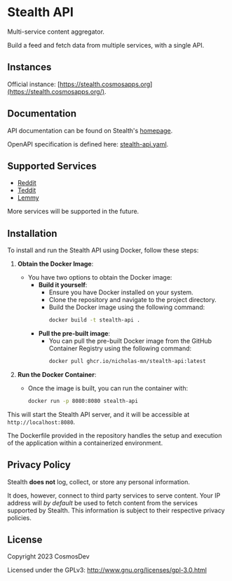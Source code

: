 # Stealth API

Multi-service content aggregator.

Build a feed and fetch data from multiple services, with a single API.

## Instances

Official instance: [https://stealth.cosmosapps.org](https://stealth.cosmosapps.org/).

## Documentation

API documentation can be found on Stealth's [homepage](https://stealth.cosmosapps.org).

OpenAPI specification is defined here: [stealth-api.yaml](/server/src/main/resources/stealth-api.yaml).

## Supported Services

- [Reddit](https://www.reddit.com/)
- [Teddit](https://teddit.net/)
- [Lemmy](https://join-lemmy.org/)

More services will be supported in the future.

## Installation

To install and run the Stealth API using Docker, follow these steps:

1. **Obtain the Docker Image**:
   - You have two options to obtain the Docker image:
     - **Build it yourself**:
       - Ensure you have Docker installed on your system.
       - Clone the repository and navigate to the project directory.
       - Build the Docker image using the following command:
         ```bash
         docker build -t stealth-api .
         ```
     - **Pull the pre-built image**:
       - You can pull the pre-built Docker image from the GitHub Container Registry using the following command:
         ```bash
         docker pull ghcr.io/nicholas-mn/stealth-api:latest
         ```

2. **Run the Docker Container**:
   - Once the image is built, you can run the container with:
     ```bash
     docker run -p 8080:8080 stealth-api
     ```

This will start the Stealth API server, and it will be accessible at `http://localhost:8080`.

The Dockerfile provided in the repository handles the setup and execution of the application within a containerized environment.

## Privacy Policy

Stealth **does not** log, collect, or store any personal information.

It does, however, connect to third party services to serve content. Your IP address will _by default_ be used to fetch content from the services supported by Stealth. This information is subject to their respective privacy policies.

## License

Copyright 2023 CosmosDev

Licensed under the GPLv3: http://www.gnu.org/licenses/gpl-3.0.html
